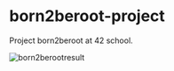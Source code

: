 # born2beroot-project
Project born2beroot at 42 school.

![born2berootresult](https://user-images.githubusercontent.com/121001795/209799344-5bff505a-4194-4e2a-bf49-05218c98ff61.png)
